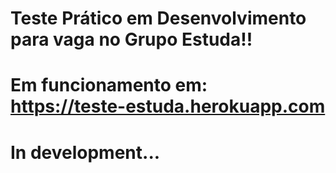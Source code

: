 # Teste Prático em Desenvolvimento para vaga no Grupo Estuda!!
# Em funcionamento em: https://teste-estuda.herokuapp.com
#
# 			In development...
